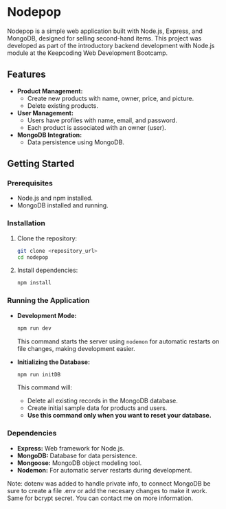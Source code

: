 # Nodepop

Nodepop is a simple web application built with Node.js, Express, and MongoDB, designed for selling second-hand items. This project was developed as part of the introductory backend development with Node.js module at the Keepcoding Web Development Bootcamp.

## Features

- **Product Management:**
  - Create new products with name, owner, price, and picture.
  - Delete existing products.
- **User Management:**
  - Users have profiles with name, email, and password.
  - Each product is associated with an owner (user).
- **MongoDB Integration:**
  - Data persistence using MongoDB.

## Getting Started

### Prerequisites

- Node.js and npm installed.
- MongoDB installed and running.

### Installation

1.  Clone the repository:

    ```bash
    git clone <repository_url>
    cd nodepop
    ```

2.  Install dependencies:

    ```bash
    npm install
    ```

### Running the Application

- **Development Mode:**

  ```bash
  npm run dev
  ```

  This command starts the server using `nodemon` for automatic restarts on file changes, making development easier.

- **Initializing the Database:**

  ```bash
  npm run initDB
  ```

  This command will:

  - Delete all existing records in the MongoDB database.
  - Create initial sample data for products and users.
  - **Use this command only when you want to reset your database.**

### Dependencies

- **Express:** Web framework for Node.js.
- **MongoDB:** Database for data persistence.
- **Mongoose:** MongoDB object modeling tool.
- **Nodemon:** For automatic server restarts during development.

Note: dotenv was added to handle private info, to connect MongoDB be sure to create a file .env or add the necesary changes to make it work.
Same for bcrypt secret.
You can contact me on more information.
